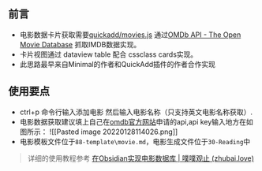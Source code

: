 ## 前言
- 电影数据卡片获取需要[quickadd/movies.js](https://github.com/chhoumann/quickadd/blob/master/docs/Examples/Attachments/movies.js) 通过[OMDb API - The Open Movie Database](https://www.omdbapi.com/) 抓取IMDB数据实现。
- 卡片视图通过 dataview table 配合 cssclass cards实现。
- 此思路最早来自Minimal的作者和QuickAdd插件的作者合作实现

## 使用要点
- ctrl+p  命令行输入添加电影 然后输入电影名称（只支持英文电影名称获取）.
- 电影数据获取建议填上自己在[omdb官方网站](https://www.omdbapi.com/)申请的api,api key输入地方在如图所示：
![[Pasted image 20220128114026.png]]
- 电影模板文件位于`88-template\movie.md`，电影生成文件位于`30-Reading`中

> 详细的使用教程参考
[在Obsidian实现电影数据库 | 噗噗观止 (zhubai.love)](https://fengchenpupu.zhubai.love/posts/2092534559069196288)




